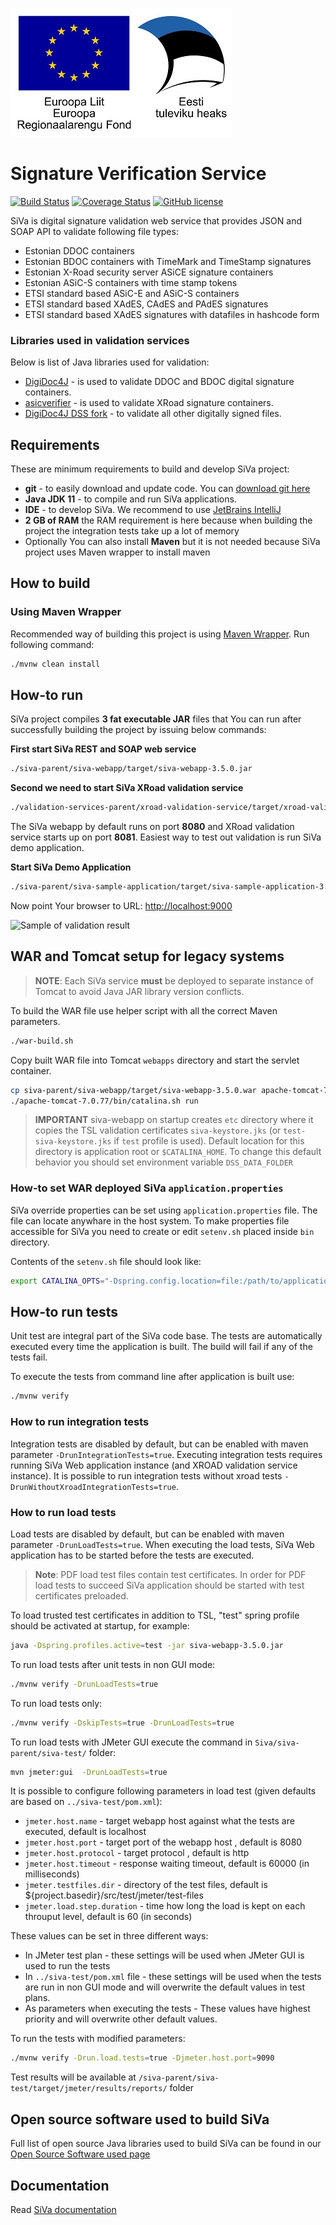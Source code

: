 ![EU Regional Development Fund](docs/img/siva/EL_Regionaalarengu_Fond_horisontaalne-vaike.jpg)

# Signature Verification Service

[![Build Status](https://travis-ci.com/open-eid/SiVa.svg?branch=develop)](https://travis-ci.com/open-eid/SiVa)
[![Coverage Status](https://coveralls.io/repos/github/open-eid/SiVa/badge.svg?branch=develop)](https://coveralls.io/github/open-eid/SiVa?branch=develop)
[![GitHub license](https://img.shields.io/badge/license-EUPLv1.1-blue.svg)](https://raw.githubusercontent.com/open-eid/SiVa/develop/LICENSE.md)

SiVa is digital signature validation web service that provides JSON and SOAP API to validate following file types:

* Estonian DDOC containers
* Estonian BDOC containers with TimeMark and TimeStamp signatures
* Estonian X-Road security server ASiCE signature containers
* Estonian ASiC-S containers with time stamp tokens
* ETSI standard based ASiC-E and ASiC-S containers
* ETSI standard based XAdES, CAdES and PAdES signatures
* ETSI standard based XAdES signatures with datafiles in hashcode form

### Libraries used in validation services

Below is list of Java libraries used for validation:

* [DigiDoc4J](https://github.com/open-eid/digidoc4j) - is used to validate DDOC and BDOC digital signature containers.
* [asicverifier](https://github.com/ria-ee/X-Road/tree/master/src/asicverifier) - is used to validate XRoad signature containers.
* [DigiDoc4J DSS fork](https://github.com/open-eid/sd-dss) - to validate all other digitally signed files.

## Requirements

These are minimum requirements to build and develop SiVa project:

* **git** - to easily download and update code. You can [download git here](https://git-scm.com/)
* **Java JDK 11** - to compile and run SiVa applications.
* **IDE** - to develop SiVa. We recommend to use [JetBrains IntelliJ](https://www.jetbrains.com/idea/)
* **2 GB of RAM** the RAM requirement is here because when building the project the integration tests take up a lot of memory
* Optionally You can also install **Maven** but it is not needed because SiVa project uses Maven wrapper to install maven

## How to build

### Using Maven Wrapper

Recommended way of building this project is using [Maven Wrapper](https://github.com/takari/maven-wrapper).
Run following command:

```bash
./mvnw clean install
```

## How-to run

SiVa project compiles **3 fat executable JAR** files that You can run after successfully building the
project by issuing below commands:

**First start SiVa REST and SOAP web service**

```bash
./siva-parent/siva-webapp/target/siva-webapp-3.5.0.jar
```

**Second we need to start SiVa XRoad validation service**

```bash
./validation-services-parent/xroad-validation-service/target/xroad-validation-service-3.5.0.jar
```

The SiVa webapp by default runs on port **8080** and XRoad validation service starts up on port **8081**.
Easiest way to test out validation is run SiVa demo application.

**Start SiVa Demo Application**

```bash
./siva-parent/siva-sample-application/target/siva-sample-application-3.5.0.jar
```

Now point Your browser to URL: <http://localhost:9000>

![Sample of validation result](https://raw.githubusercontent.com/open-eid/SiVa/develop/docs/img/siva-responsive.png)

## WAR and Tomcat setup for legacy systems

> **NOTE**: Each SiVa service **must** be deployed to separate instance of Tomcat to avoid Java JAR library version
> conflicts.

To build the WAR file use helper script with all the correct Maven parameters.

```bash
./war-build.sh
```

Copy built WAR file into Tomcat `webapps` directory and start the servlet container.

```bash
cp siva-parent/siva-webapp/target/siva-webapp-3.5.0.war apache-tomcat-7.0.70/webapps
./apache-tomcat-7.0.77/bin/catalina.sh run
```

> **IMPORTANT** siva-webapp on startup creates `etc` directory where it copies the TSL validation certificates
> `siva-keystore.jks` (or `test-siva-keystore.jks` if `test` profile is used). Default location for this directory
> is application root or `$CATALINA_HOME`. To change this default behavior you should set environment variable
> `DSS_DATA_FOLDER`

### How-to set WAR deployed SiVa `application.properties`

SiVa override properties can be set using `application.properties` file. The file can locate anywhare in the host system.
To make properties file accessible for SiVa you need to create or edit `setenv.sh` placed inside `bin` directory.

Contents of the `setenv.sh` file should look like:

```bash
export CATALINA_OPTS="-Dspring.config.location=file:/path/to/application.properties"
```

## How-to run tests

Unit test are integral part of the SiVa code base. The tests are automatically executed every
time the application is built. The build will fail if any of the tests fail.

To execute the tests from command line after application is built use:

```bash
./mvnw verify
```

### How to run integration tests
Integration tests are disabled by default, but can be enabled with maven parameter `-DrunIntegrationTests=true`. 
Executing integration tests requires running SiVa Web application instance (and XROAD validation service instance). 
It is possible to run integration tests without xroad tests `-DrunWithoutXroadIntegrationTests=true`.

### How to run load tests

Load tests are disabled by default, but can be enabled with maven parameter `-DrunLoadTests=true`. When executing the load
tests, SiVa Web application has to be started before the tests are executed.

> **Note**: PDF load test files contain test certificates. In order for PDF load tests to succeed
> SiVa application should be started with test certificates preloaded.

To load trusted test certificates in addition to TSL, "test" spring profile should be activated at startup, for example:

```bash
java -Dspring.profiles.active=test -jar siva-webapp-3.5.0.jar
```

To run load tests after unit tests in non GUI mode:

```bash
./mvnw verify -DrunLoadTests=true
```

To run load tests only:

```bash
./mvnw verify -DskipTests=true -DrunLoadTests=true
```

To run load tests with JMeter GUI execute the command in `Siva/siva-parent/siva-test/` folder:

```bash
mvn jmeter:gui  -DrunLoadTests=true
```

It is possible to configure following parameters in load test (given defaults are based on `../siva-test/pom.xml`):

  * `jmeter.host.name` - target webapp host against what the tests are executed, default is localhost
  * `jmeter.host.port` - target port of the webapp host , default is 8080
  * `jmeter.host.protocol` - target protocol , default is http
  * `jmeter.host.timeout` - response waiting timeout, default is 60000 (in milliseconds)
  * `jmeter.testfiles.dir` - directory of the test files, default is ${project.basedir}/src/test/jmeter/test-files
  * `jmeter.load.step.duration` - time how long the load is kept on each throuput level, default is 60 (in seconds)

These values can be set in three different ways:
  * In JMeter test plan - these settings will be used when JMeter GUI is used to run the tests
  * In `../siva-test/pom.xml` file - these settings will be used when the tests are run in non GUI mode
    and will overwrite the default values in test plans.
  * As parameters when executing the tests - These values have highest priority and will overwrite other default values.

To run the tests with modified parameters:

```bash
./mvnw verify -Drun.load.tests=true -Djmeter.host.port=9090
```

Test results will be available at `/siva-parent/siva-test/target/jmeter/results/reports/` folder

## Open source software used to build SiVa

Full list of open source Java libraries used to build SiVa can be found in our
[Open Source Software used page](OSS_USED.md)

## Documentation

Read [SiVa documentation](http://open-eid.github.io/SiVa/)
